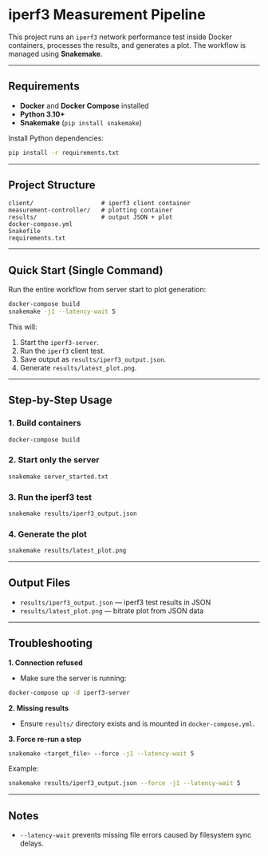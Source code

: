 # iperf3 Measurement Pipeline

This project runs an `iperf3` network performance test inside Docker containers, processes the results, and generates a plot. The workflow is managed using **Snakemake**.

---

## Requirements

- **Docker** and **Docker Compose** installed
- **Python 3.10+**
- **Snakemake** (`pip install snakemake`)

Install Python dependencies:
```bash
pip install -r requirements.txt
```

---

## Project Structure
```
client/                   # iperf3 client container
measurement-controller/   # plotting container
results/                  # output JSON + plot
docker-compose.yml
Snakefile
requirements.txt
```

---

## Quick Start (Single Command)
Run the entire workflow from server start to plot generation:
```bash
docker-compose build
snakemake -j1 --latency-wait 5
```
This will:
1. Start the `iperf3-server`.
2. Run the `iperf3` client test.
3. Save output as `results/iperf3_output.json`.
4. Generate `results/latest_plot.png`.

---

## Step-by-Step Usage

### 1. Build containers
```bash
docker-compose build
```

### 2. Start only the server
```bash
snakemake server_started.txt
```

### 3. Run the iperf3 test
```bash
snakemake results/iperf3_output.json
```

### 4. Generate the plot
```bash
snakemake results/latest_plot.png
```

---

## Output Files
- `results/iperf3_output.json` — iperf3 test results in JSON
- `results/latest_plot.png` — bitrate plot from JSON data

---

## Troubleshooting

**1. Connection refused**
- Make sure the server is running:
```bash
docker-compose up -d iperf3-server
```

**2. Missing results**
- Ensure `results/` directory exists and is mounted in `docker-compose.yml`.

**3. Force re-run a step**
```bash
snakemake <target_file> --force -j1 --latency-wait 5
```
Example:
```bash
snakemake results/iperf3_output.json --force -j1 --latency-wait 5
```

---

## Notes
- `--latency-wait` prevents missing file errors caused by filesystem sync delays.
